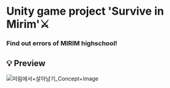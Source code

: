 # Unity game project 'Survive in Mirim'⚔
### Find out errors of MIRIM highschool!
## 💡 Preview
![미림에서+살아남기_Concept+Image](https://user-images.githubusercontent.com/53461080/99349138-9144fb80-28de-11eb-9e4d-5725242d3130.png)
